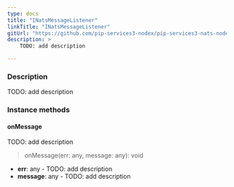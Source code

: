 ```yaml
---
type: docs
title: "INatsMessageListener"
linkTitle: "INatsMessageListener"
gitUrl: "https://github.com/pip-services3-nodex/pip-services3-nats-nodex"
description: >
    TODO: add description

---
```



### Description

TODO: add description


### Instance methods


#### onMessage
TODO: add description

> onMessage(err: any, message: any): void

- **err**: any - TODO: add description
- **message**: any - TODO: add description

